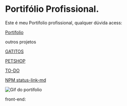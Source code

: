 # Portifólio Profissional.

Este é meu Portifolio profissional, qualquer dúvida acess:

[Portifolio](https://my-procfile.vercel.app/)

outros projetos

[GATITOS](https://secret-garden-28387.herokuapp.com/login)

[PETSHOP](https://hidden-coast-70894.herokuapp.com/)

[TO-DO](https://tranquil-garden-45649.herokuapp.com/)

[NPM status-link-md](https://www.npmjs.com/package/status-link-md)

![Gif do portifolio](./public/portifolio.gif)


front-end:

